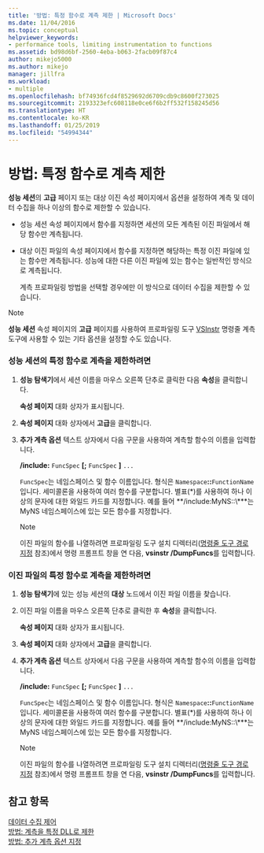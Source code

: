 ```yaml
---
title: '방법: 특정 함수로 계측 제한 | Microsoft Docs'
ms.date: 11/04/2016
ms.topic: conceptual
helpviewer_keywords:
- performance tools, limiting instrumentation to functions
ms.assetid: bd98d6bf-2560-4eba-b063-2facb09f87c4
author: mikejo5000
ms.author: mikejo
manager: jillfra
ms.workload:
- multiple
ms.openlocfilehash: bf74936fcd4f8529692d6709cdb9c8600f273025
ms.sourcegitcommit: 2193323efc608118e0ce6f6b2ff532f158245d56
ms.translationtype: HT
ms.contentlocale: ko-KR
ms.lasthandoff: 01/25/2019
ms.locfileid: "54994344"
---
```

# <a name="how-to-limit-instrumentation-to-specific-functions"></a>방법: 특정 함수로 계측 제한
**성능 세션**의 **고급** 페이지 또는 대상 이진 속성 페이지에서 옵션을 설정하여 계측 및 데이터 수집을 하나 이상의 함수로 제한할 수 있습니다.  
  
- 성능 세션 속성 페이지에서 함수를 지정하면 세션의 모든 계측된 이진 파일에서 해당 함수만 계측됩니다.  
  
- 대상 이진 파일의 속성 페이지에서 함수를 지정하면 해당하는 특정 이진 파일에 있는 함수만 계측됩니다. 성능에 대한 다른 이진 파일에 있는 함수는 일반적인 방식으로 계측됩니다.  
  
  계측 프로파일링 방법을 선택할 경우에만 이 방식으로 데이터 수집을 제한할 수 있습니다.  
  
> [!NOTE]
>  **성능 세션** 속성 페이지의 **고급** 페이지를 사용하여 프로파일링 도구 [VSInstr](../profiling/vsinstr.md) 명령줄 계측 도구에 사용할 수 있는 기타 옵션을 설정할 수도 있습니다.  
  
### <a name="to-limit-instrumentation-to-specific-functions-in-a-performance-session"></a>성능 세션의 특정 함수로 계측을 제한하려면  
  
1. **성능 탐색기**에서 세션 이름을 마우스 오른쪽 단추로 클릭한 다음 **속성**을 클릭합니다.  
  
    **속성 페이지** 대화 상자가 표시됩니다.  
  
2. **속성 페이지** 대화 상자에서 **고급**을 클릭합니다.  
  
3. **추가 계측 옵션** 텍스트 상자에서 다음 구문을 사용하여 계측할 함수의 이름을 입력합니다.  
  
    **/include:** `FuncSpec` **[;** `FuncSpec` **]** `...`  
  
    `FuncSpec`는 네임스페이스 및 함수 이름입니다. 형식은 `Namespace`**::**`FunctionName`입니다. 세미콜론을 사용하여 여러 함수를 구분합니다. 별표(\*)를 사용하여 하나 이상의 문자에 대한 와일드 카드를 지정합니다. 예를 들어 **/include:MyNS::\\***는 MyNS 네임스페이스에 있는 모든 함수를 지정합니다.  
  
   > [!NOTE]
   >  이진 파일의 함수를 나열하려면 프로파일링 도구 설치 디렉터리([명령줄 도구 경로 지정](../profiling/specifying-the-path-to-profiling-tools-command-line-tools.md) 참조)에서 명령 프롬프트 창을 연 다음, **vsinstr /DumpFuncs**를 입력합니다.  
  
### <a name="to-limit-instrumentation-to-specific-functions-in-a-binary"></a>이진 파일의 특정 함수로 계측을 제한하려면  
  
1. **성능 탐색기**에 있는 성능 세션의 **대상** 노드에서 이진 파일 이름을 찾습니다.  
  
2. 이진 파일 이름을 마우스 오른쪽 단추로 클릭한 후 **속성**을 클릭합니다.  
  
    **속성 페이지** 대화 상자가 표시됩니다.  
  
3. **속성 페이지** 대화 상자에서 **고급**을 클릭합니다.  
  
4. **추가 계측 옵션** 텍스트 상자에서 다음 구문을 사용하여 계측할 함수의 이름을 입력합니다.  
  
    **/include:** `FuncSpec` **[;** `FuncSpec` **]** `...`  
  
    `FuncSpec`는 네임스페이스 및 함수 이름입니다. 형식은 `Namespace`**::**`FunctionName`입니다. 세미콜론을 사용하여 여러 함수를 구분합니다. 별표(\*)를 사용하여 하나 이상의 문자에 대한 와일드 카드를 지정합니다. 예를 들어 **/include:MyNS::\\***는 MyNS 네임스페이스에 있는 모든 함수를 지정합니다.  
  
   > [!NOTE]
   >  이진 파일의 함수를 나열하려면 프로파일링 도구 설치 디렉터리([명령줄 도구 경로 지정](../profiling/specifying-the-path-to-profiling-tools-command-line-tools.md) 참조)에서 명령 프롬프트 창을 연 다음, **vsinstr /DumpFuncs**를 입력합니다.  
  
## <a name="see-also"></a>참고 항목  
 [데이터 수집 제어](../profiling/controlling-data-collection.md)   
 [방법: 계측을 특정 DLL로 제한](../profiling/how-to-limit-instrumentation-to-specific-dlls.md)   
 [방법: 추가 계측 옵션 지정](../profiling/how-to-specify-additional-instrumentation-options.md)